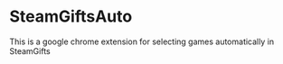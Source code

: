 SteamGiftsAuto
==============

This is a google chrome extension for selecting games automatically in SteamGifts
